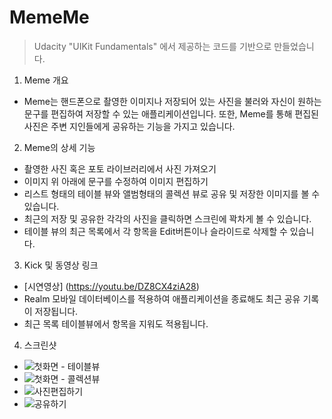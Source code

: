 # MemeMe
> Udacity "UIKit Fundamentals" 에서 제공하는 코드를 기반으로 만들었습니다.

1. Meme 개요

 * Meme는 핸드폰으로 촬영한 이미지나 저장되어 있는 사진을 불러와 자신이 원하는 문구를 편집하여 저장할 수 있는 애플리케이션입니다. 또한, Meme를 통해 편집된 사진은 주변 지인들에게 공유하는 기능을 가지고 있습니다.

2. Meme의 상세 기능

 * 촬영한 사진 혹은 포토 라이브러리에서 사진 가져오기
 * 이미지 위 아래에 문구를 수정하여 이미지 편집하기
 * 리스트 형태의 테이블 뷰와 앨범형태의 콜렉션 뷰로 공유 및 저장한 이미지를 볼 수 있습니다.
 * 최근의 저장 및 공유한 각각의 사진을 클릭하면 스크린에 꽉차게 볼 수 있습니다.
 * 테이블 뷰의 최근 목록에서 각 항목을 Edit버튼이나 슬라이드로 삭제할 수 있습니다. 

3. Kick 및 동영상 링크
 * [시연영상] (https://youtu.be/DZ8CX4ziA28)
 * Realm 모바일 데이터베이스를 적용하여 애플리케이션을 종료해도 최근 공유 기록이 저장됩니다.
 * 최근 목록 테이블뷰에서 항목을 지워도 적용됩니다.

4. 스크린샷
 * ![첫화면 - 테이블뷰](./images/meme1.PNG)
 * ![첫화면 - 콜렉션뷰](./images/meme2.PNG)
 * ![사진편집하기](./images/meme3.PNG)
 * ![공유하기](./images/meme4.PNG)

